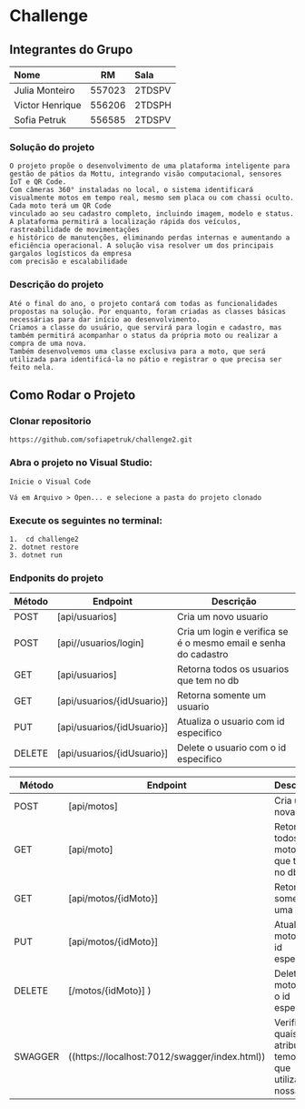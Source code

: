 

# Challenge

## Integrantes do Grupo

| Nome            |   RM   | Sala   |
|:----------------|:------:|:-------|
| Julia Monteiro  | 557023 | 2TDSPV |
| Victor Henrique | 556206 | 2TDSPH |
| Sofia Petruk    | 556585 | 2TDSPV |


### Solução do projeto

    O projeto propõe o desenvolvimento de uma plataforma inteligente para gestão de pátios da Mottu, integrando visão computacional, sensores IoT e QR Code.
    Com câmeras 360° instaladas no local, o sistema identificará visualmente motos em tempo real, mesmo sem placa ou com chassi oculto. Cada moto terá um QR Code 
    vinculado ao seu cadastro completo, incluindo imagem, modelo e status. A plataforma permitirá a localização rápida dos veículos, rastreabilidade de movimentações 
    e histórico de manutenções, eliminando perdas internas e aumentando a eficiência operacional. A solução visa resolver um dos principais gargalos logísticos da empresa 
    com precisão e escalabilidade

### Descrição do projeto

    Até o final do ano, o projeto contará com todas as funcionalidades propostas na solução. Por enquanto, foram criadas as classes básicas necessárias para dar início ao desenvolvimento.
    Criamos a classe do usuário, que servirá para login e cadastro, mas também permitirá acompanhar o status da própria moto ou realizar a compra de uma nova.
    Também desenvolvemos uma classe exclusiva para a moto, que será utilizada para identificá-la no pátio e registrar o que precisa ser feito nela.

## Como Rodar o Projeto

### Clonar repositorio

    https://github.com/sofiapetruk/challenge2.git

### Abra o projeto no Visual Studio:

    Inicie o Visual Code

    Vá em Arquivo > Open... e selecione a pasta do projeto clonado

   


### Execute os seguintes no terminal:

    1.  cd challenge2
    2. dotnet restore
    3. dotnet run


### Endponits do projeto
| Método | Endpoint                  | Descrição                                                       |
|--------|---------------------------|-----------------------------------------------------------------|
| POST   | [api/usuarios]            |     Cria um novo usuario                                        |
 | POST  | [api//usuarios/login]     | Cria um login e verifica se é o mesmo email e senha do cadastro |
| GET    | [api/usuarios]            | Retorna todos os usuarios que tem no db                         |
| GET    | [api/usuarios/{idUsuario}]| Retorna somente um usuario                                      |
| PUT    | [api/usuarios/{idUsuario}]| Atualiza o usuario com id especifico                            |
| DELETE | [api/usuarios/{idUsuario}]| Delete o usuario com o id especifico                            |

| Método | Endpoint                | Descrição                            |
|--------|-------------------------|--------------------------------------|
| POST   | [api/motos]             | Cria uma nova mota                   |
| GET    | [api/moto]              | Retorna todos as motos que tem no db |
| GET    | [api/motos/{idMoto}]    | Retorna somente uma moto             |
| PUT    | [api/motos/{idMoto}]    | Atualiza a moto com id especifico    |
| DELETE | [/motos/{idMoto}] )     | Delete a moto com o id especifico    |
|SWAGGER| ((https://localhost:7012/swagger/index.html))| Verificar quais atributos temos que utilizar na nossa api|
